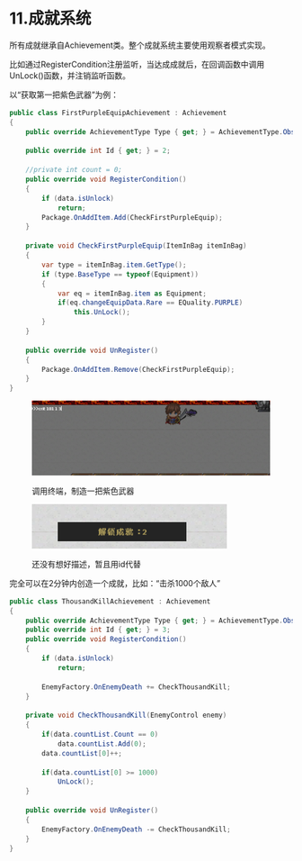 # 11.成就系统

所有成就继承自Achievement类。整个成就系统主要使用观察者模式实现。

比如通过RegisterCondition注册监听，当达成成就后，在回调函数中调用UnLock()函数，并注销监听函数。

以“获取第一把紫色武器”为例：

```csharp
public class FirstPurpleEquipAchievement : Achievement
{
    public override AchievementType Type { get; } = AchievementType.Observe;

    public override int Id { get; } = 2;

    //private int count = 0;
    public override void RegisterCondition()
    {
        if (data.isUnlock)
            return;
        Package.OnAddItem.Add(CheckFirstPurpleEquip);
    }
    
    private void CheckFirstPurpleEquip(ItemInBag itemInBag)
    {
        var type = itemInBag.item.GetType();
        if (type.BaseType == typeof(Equipment))
        {
            var eq = itemInBag.item as Equipment;
            if(eq.changeEquipData.Rare == EQuality.PURPLE)
                this.UnLock();
        }
    }

    public override void UnRegister()
    {
        Package.OnAddItem.Remove(CheckFirstPurpleEquip);
    }
}
```

<figure><img src="../.gitbook/assets/image (10).png" alt=""><figcaption><p>调用终端，制造一把紫色武器</p></figcaption></figure>

<figure><img src="../.gitbook/assets/image (11).png" alt=""><figcaption><p>还没有想好描述，暂且用id代替</p></figcaption></figure>

完全可以在2分钟内创造一个成就，比如：“击杀1000个敌人”

```csharp
public class ThousandKillAchievement : Achievement
{
    public override AchievementType Type { get; } = AchievementType.Observe;
    public override int Id { get; } = 3;
    public override void RegisterCondition()
    {
        if (data.isUnlock)
            return;

        EnemyFactory.OnEnemyDeath += CheckThousandKill;
    }

    private void CheckThousandKill(EnemyControl enemy)
    {
        if(data.countList.Count == 0)
            data.countList.Add(0);
        data.countList[0]++;
        
        if(data.countList[0] >= 1000)
            UnLock();
    }

    public override void UnRegister()
    {
        EnemyFactory.OnEnemyDeath -= CheckThousandKill;
    }
}
```
